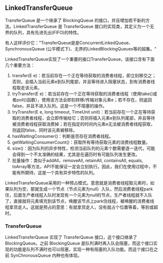 ## LinkedTransferQueue
TransferQueue 是一个继承了 BlockingQueue 的接口，并且增加若干新的方法。LinkedTransferQueue 是 TransferQueue 接口的实现类，其定义为一个无界的队列，具有先进先出(FIFO)的特性。  
  
有人这样评价它："TransferQueue是是ConcurrentLinkedQueue、SynchronousQueue (公平模式下)、无界的LinkedBlockingQueues等的超集。"  
  
LinkedTransferQueue实现了一个重要的接口TransferQueue，该接口含有下面几个重要方法：  
1. transfer(E e)：若当前存在一个正在等待获取的消费者线程，即立刻移交之；否则，会插入当前元素e到队列尾部，并且等待进入阻塞状态，到有消费者线程取走该元素。
2. tryTransfer(E e)：若当前存在一个正在等待获取的消费者线程（使用take()或者poll()函数），使用该方法会即刻转移/传输对象元素e；若不存在，则返回false，并且不进入队列。这是一个不阻塞的操作。
3. tryTransfer(E e, long timeout, TimeUnit unit)：若当前存在一个正在等待获取的消费者线程，会立即传输给它；否则将插入元素e到队列尾部，并且等待被消费者线程获取消费掉；若在指定的时间内元素e无法被消费者线程获取，则返回false，同时该元素被移除。
4. hasWaitingConsumer()：判断是否存在消费者线程。
5. getWaitingConsumerCount()：获取所有等待获取元素的消费线程数量。　　
6. size()：因为队列的异步特性，检测当前队列的元素个数需要逐一迭代，可能会得到一个不太准确的结果，尤其是在遍历时有可能队列发生更改。
7. 批量操作：类似于addAll，removeAll, retainAll, containsAll, equals, toArray等方法，API不能保证一定会立刻执行。因此，我们在使用过程中，不能有所期待，这是一个具有异步特性的队列。  
  
LinkedTransferQueue采用的一种预占模式。意思就是消费者线程取元素时，如果队列为空，那就生成一个节点（节点元素为null）入队，然后消费者线程park住，后面生产者线程入队时发现有一个元素为null的节点，生产者线程就不入队了，直接就将元素填充到该节点，唤醒该节点上park住线程，被唤醒的消费者线程拿货走人。这就是预占的意思：有就拿货走人，没有就占个位置等着，等到或超时。  
  
### TransferQueue
LinkedTransferQueue 实现了 TransferQueue 接口，这个接口继承了 BlockingQueue。之前 BlockingQueue 是队列满时再入队会阻塞，而这个接口实现的功能是队列不满时也可以阻塞，实现一种有阻塞的入队功能。而这个接口在之前 SynChronousQueue 内种也有体现。  
